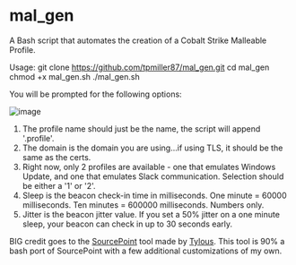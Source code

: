 # mal_gen
A Bash script that automates the creation of a Cobalt Strike Malleable Profile.

Usage:
git clone https://github.com/tpmiller87/mal_gen.git
cd mal_gen
chmod +x mal_gen.sh
./mal_gen.sh

You will be prompted for the following options:

![image](https://github.com/tpmiller87/mal_gen/assets/15959707/69d1422d-f239-427f-b995-d6b8fda0f2d2)

1. The profile name should just be the name, the script will append '.profile'.
2. The domain is the domain you are using...if using TLS, it should be the same as the certs.
3. Right now, only 2 profiles are available - one that emulates Windows Update, and one that emulates Slack communication. Selection should be either a '1' or '2'.
4. Sleep is the beacon check-in time in milliseconds. One minute = 60000 milliseconds. Ten minutes = 600000 milliseconds. Numbers only.
5. Jitter is the beacon jitter value. If you set a 50% jitter on a one minute sleep, your beacon can check in up to 30 seconds early.

BIG credit goes to the [SourcePoint](https://github.com/Tylous/SourcePoint) tool made by [Tylous](https://github.com/Tylous).
This tool is 90% a bash port of SourcePoint with a few additional customizations of my own.

